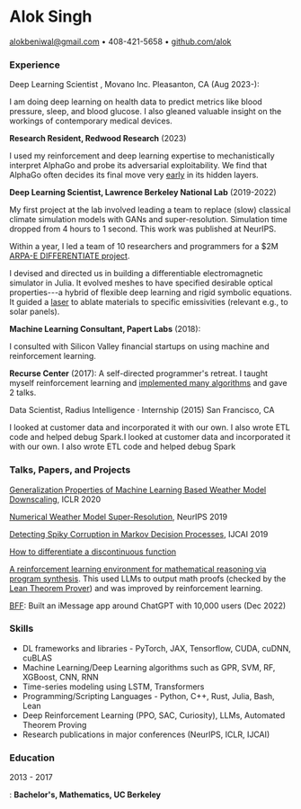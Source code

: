 # Alok Singh

<alokbeniwal@gmail.com> • 408-421-5658 •
[github.com/alok](https://www.github.com/alok/)

### Experience

Deep Learning Scientist , Movano Inc. Pleasanton, CA (Aug 2023-):

I am doing deep learning on health data to predict metrics like blood
pressure, sleep, and blood glucose. I also gleaned valuable insight on
the workings of contemporary medical devices.

**Research Resident, Redwood Research** (2023)

I used my reinforcement and deep learning expertise to mechanistically
interpret AlphaGo and probe its adversarial exploitability. We find that
AlphaGo often decides its final move very
[early](https://www.lesswrong.com/posts/FF8i6SLfKb4g7C4EL/inside-the-mind-of-a-superhuman-go-model-how-does-leela-zero-2)
in its hidden layers.

**Deep Learning Scientist, Lawrence Berkeley National Lab** (2019-2022)

My first project at the lab involved leading a team to replace (slow)
classical climate simulation models with GANs and super-resolution.
Simulation time dropped from 4 hours to 1 second. This work was
published at NeurIPS.

Within a year, I led a team of 10 researchers and programmers for a \$2M
[ARPA-E DIFFERENTIATE
project](https://arpa-e.energy.gov/technologies/projects/deep-learning-and-natural-language-processing-accelerated-inverse-design).

I devised and directed us in building a differentiable electromagnetic
simulator in Julia. It evolved meshes to have specified desirable
optical properties---a hybrid of flexible deep learning and rigid
symbolic equations. It guided a
[laser](https://www.youtube.com/watch?v=VraR6LVr0RA) to ablate materials
to specific emissivities (relevant e.g., to solar panels).

**Machine Learning Consultant, Papert Labs** (2018):

I consulted with Silicon Valley financial startups on using machine and
reinforcement learning.

**Recurse Center** (2017): A self-directed programmer's retreat. I
taught myself reinforcement learning and [implemented many
algorithms](https://github.com/alok/rl_implementations/) and gave 2
talks.

Data Scientist, Radius Intelligence · Internship (2015) San Francisco,
CA

I looked at customer data and incorporated it with our own. I also wrote
ETL code and helped debug Spark.I looked at customer data and
incorporated it with our own. I also wrote ETL code and helped debug
Spark

### Talks, Papers, and Projects

[Generalization Properties of Machine Learning Based Weather Model
Downscaling](https://ai4earthscience.github.io/iclr-2020-workshop/papers/ai4earth25.pdf),
ICLR 2020

[Numerical Weather Model
Super-Resolution](https://ml4physicalsciences.github.io/2019/files/NeurIPS_ML4PS_2019_75.pdf),
NeurIPS 2019

[Detecting Spiky Corruption in Markov Decision
Processes](https://arxiv.org/pdf/1907.00452.pdf), IJCAI 2019

[How to differentiate a discontinuous
function](https://www.youtube.com/watch?v=YP-iTs5m3X0)

[A reinforcement learning environment for mathematical reasoning via
program synthesis](https://arxiv.org/pdf/2107.07373.pdf). This used LLMs
to output math proofs (checked by the [Lean Theorem
Prover](https://leanprover.github.io/)) and was improved by
reinforcement learning.

[BFF](https://www.textbff.com/): Built an iMessage app around ChatGPT
with 10,000 users (Dec 2022)

### Skills

-   DL frameworks and libraries - PyTorch, JAX, Tensorflow, CUDA, cuDNN,
    cuBLAS
-   Machine Learning/Deep Learning algorithms such as GPR, SVM, RF,
    XGBoost, CNN, RNN
-   Time-series modeling using LSTM, Transformers
-   Programming/Scripting Languages - Python, C++, Rust, Julia, Bash,
    Lean
-   Deep Reinforcement Learning (PPO, SAC, Curiosity), LLMs, Automated
    Theorem Proving
-   Research publications in major conferences (NeurIPS, ICLR, IJCAI)

### Education

2013 - 2017

:   **Bachelor's, Mathematics, UC Berkeley**
